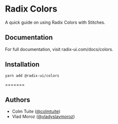 # Radix Colors
A quick guide on using Radix Colors with Stitches.

## Documentation
For full documentation, visit radix-ui.com/docs/colors.

## Installation

`yarn add @radix-ui/colors`

=======

## Authors

- Colm Tuite ([@colmtuite](https://twitter.com/colmtuite))
- Vlad Moroz ([@vladyslavmoroz](https://twitter.com/vladyslavmoroz))
